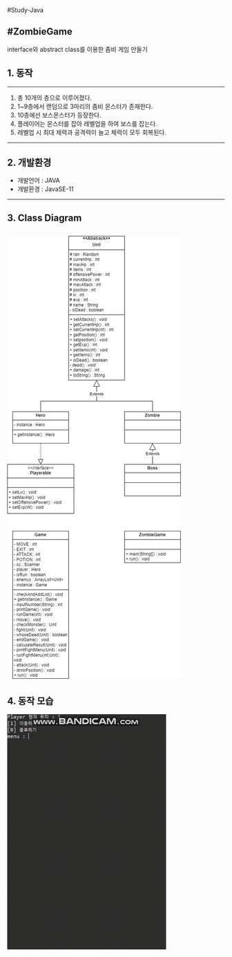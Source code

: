 #Study-Java

#ZombieGame
------------
interface와 abstract class를 이용한 좀비 게임 만들기

## 1. 동작
------------
1. 총 10개의 층으로 이루어졌다.
2. 1~9층에서 랜덤으로 3마리의 좀비 몬스터가 존재한다.
3. 10층에선 보스몬스터가 등장한다.
4. 플레이어는 몬스터를 잡아 레벨업을 하여 보스를 잡는다.
5. 레벨업 시 최대 체력과 공격력이 늘고 체력이 모두 회복된다.
------------
## 2. 개발환경
- 개발언어 : JAVA
- 개발환경 : JavaSE-11
---------------
## 3. Class Diagram
![이미지](https://github.com/kimseungwoo449/zombie/blob/master/zombie/src/ZombieGame.jpg)
----------------
## 4. 동작 모습
![이미지](https://github.com/kimseungwoo449/zombie/blob/master/zombie/src/ZombieGamePlay.gif)
